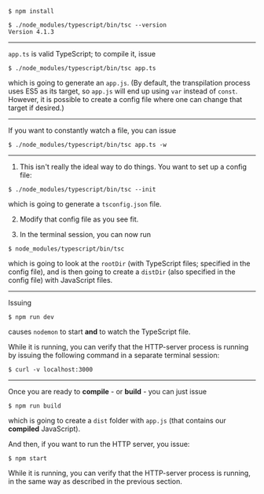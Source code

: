 ```
$ npm install

$ ./node_modules/typescript/bin/tsc --version
Version 4.1.3
```

---

`app.ts` is valid TypeScript; to compile it, issue

```
$ ./node_modules/typescript/bin/tsc app.ts
```

which is going to generate an `app.js`. (By default, the transpilation process uses ES5 as its target, so `app.js` will end up using `var` instead of `const`. However, it is possible to create a config file where one can change that target if desired.)

---

If you want to constantly watch a file, you can issue

```
$ ./node_modules/typescript/bin/tsc app.ts -w
```

---

1. This isn't really the ideal way to do things. You want to set up a config file:

```
$ ./node_modules/typescript/bin/tsc --init
```

which is going to generate a `tsconfig.json` file.

2. Modify that config file as you see fit.

3. In the terminal session, you can now run

```
$ node_modules/typescript/bin/tsc
```

which is going to look at the `rootDir` (with TypeScript files; specified in the config file), and is then going to create a `distDir` (also specified in the config file) with JavaScript files.

---

Issuing

```
$ npm run dev
```

causes `nodemon` to start **and** to watch the TypeScript file.

While it is running, you can verify that the HTTP-server process is running by issuing the following command in a separate terminal session:

```
$ curl -v localhost:3000
```

---

Once you are ready to **compile** - or **build** - you can just issue

```
$ npm run build
```

which is going to create a `dist` folder with `app.js` (that contains our **compiled** JavaScript).

And then, if you want to run the HTTP server, you issue:

```
$ npm start
```

While it is running, you can verify that the HTTP-server process is running, in the same way as described in the previous section.

